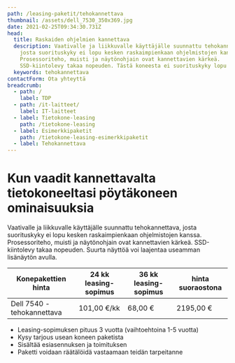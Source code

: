 ```yaml
---
path: /leasing-paketit/tehokannettava
thumbnail: /assets/dell_7530_350x369.jpg
date: 2021-02-25T09:34:30.731Z
head:
  title: Raskaiden ohjelmien kannettava
  description: Vaativalle ja liikkuvalle käyttäjälle suunnattu tehokannettava,
    josta suorituskyky ei lopu kesken raskaimpienkaan ohjelmistojen kanssa.
    Prosessoriteho, muisti ja näytönohjain ovat kannettavien kärkeä.
    SSD-kiintolevy takaa nopeuden. Tästä koneesta ei suorituskyky lopu kesken
  keywords: tehokannettava
contactForm: Ota yhteyttä
breadcrumb:
  - path: /
    label: TDP
  - path: /it-laitteet/
    label: IT-laitteet
  - label: Tietokone-leasing
    path: /tietokone-leasing
  - label: Esimerkkipaketit
    path: /tietokone-leasing-esimerkkipaketit
  - label: Tehokannettava
---
```

# Kun vaadit kannettavalta tietokoneeltasi pöytäkoneen ominaisuuksia

Vaativalle ja liikkuvalle käyttäjälle suunnattu tehokannettava, josta suorituskyky ei lopu kesken raskaimpienkaan ohjelmistojen kanssa. Prosessoriteho, muisti ja näytönohjain ovat kannettavien kärkeä. SSD-kiintolevy takaa nopeuden. Suurta näyttöä voi laajentaa useamman lisänäytön avulla.

| Konepakettien hinta       | 24 kk leasing-sopimus | 36 kk leasing-sopimus | hinta suoraostona |
| ------------------------- | --------------------- | --------------------- | ----------------- |
| Dell 7540 -tehokannettava | 101,00 €/kk           | 68,00 €               | 2195,00 €         |

* Leasing-sopimuksen pituus 3 vuotta (vaihtoehtoina 1-5 vuotta)
* Kysy tarjous usean koneen paketista
* Sisältää esiasennuksen ja toimituksen
* Paketti voidaan räätälöidä vastaamaan teidän tarpeitanne

<Cards cardsPerRow="1" cards='[{"bgColor":"lightest","title":"Dell 7540 -tehokannettava","linkBgColor":"darkest","image":"/assets/dell_7540.jpg","content":"Vaativalle ja liikkuvalle käyttäjälle suunnattu tehokannettava, josta suorituskyky ei lopu kesken raskaimpienkaan ohjelmistojen kanssa. Prosessori sopii vaativampaankin suunnitteluun, muisti kasvaa jopa 128 gigaan, ja jolleivät aivoitukset mahdu näytölle, voi aina turvautua useamman lisänäytön tukeen. Näytönohjaimena uuden sukupolven Nvidia Quadro RTX.\n\nKoneesta löytyy yhdeksännen sukupolven Intel® Core i9 -suoritin. Näytönohjaimena toimii NVIDIA® Quadro® RTX3000 6GB. Tallennustilasta vastaa 256GB SSD sekä vapaa kovalevypaikka lisätilaa tarvitseville\n\nKaikki tämä 3 vuoden takuulla!\n\n* Intel Core i7-9750H (max 4.50GHz, 12M, 6C)\n* Keskusmuisti 16 GB\n* Kiintolevyt: 256GB M.2 NVMe SSD sekä vapaa paikka\n* Näyttö – heijastamaton UltraSharp 15,6\" Full HD näyttö (1920x1080)\n* Näytönohjain – NVIDIA Quadro RTX3000 näytönohjain (6GB GDDR5)\n* Muita ominaisuuksia: USB-C (USB 3.1 Gen2) / Thunderbolt 3,USB-A (USB 3.1 Gen1),RJ45,Mini DisplayPort,HDMI,3.5 mm\n* Tuotekoodit: TKRF3 V17H9, 2YP28, 9JVTV, KWK4R, GM72K\n"}]' />
